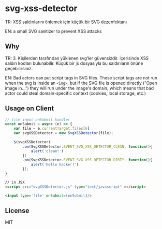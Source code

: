 # svg-xss-detector
TR: XSS saldırılarını önlemek için küçük bir SVG dezenfektanı

EN: a small SVG sanitizer to prevent XSS attacks

## Why

TR: 3. Kişilerden tarafından yüklenen svg'ler güvensizdir. İçerisinde XSS saldırı kodları bulunabilir.
Küçük bir js dosyasıyla bu saldırıların önüne geçebilirsiniz.

EN: Bad actors can put script tags in SVG files.
These script tags are not run when the svg is inside an `<img>`,
but if the SVG file is opened directly ("Open image in...") they will run under the image's domain,
which means that bad actor could steal domain-specific context (cookies, local storage, etc.)

## Usage on Client

```js
// file input onSubmit handler
const onSubmit = async (e) => {
    var file = e.currentTarget.files[0]
    var svgXSSDetector = new SvgXSSDetector(file);
  
    $(svgXSSDetector)
        .on(SvgXSSDetector.EVENT_SVG_XSS_DETECTOR_CLEAN, function(){
            alert('clean!')				
        })
        .on(SvgXSSDetector.EVENT_SVG_XSS_DETECTOR_DIRTY, function(){
            alert('hello hacker!')					
        });
}
```

```html
// in JSX
<script src="svgXSSDetector.js" type="text/javascript" ></script>

<input type='file' onSubmit={onSubmit}/>
```

## License

MIT
